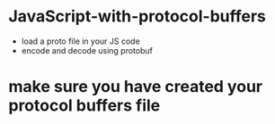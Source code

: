 # JavaScript-with-protocol-buffers
- load a proto file in your JS code 
- encode and decode using protobuf

# make sure you have created your protocol buffers file
